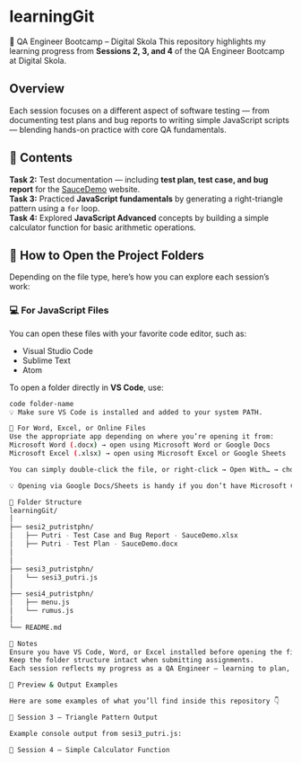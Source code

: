 # learningGit
🧪 QA Engineer Bootcamp – Digital Skola
This repository highlights my learning progress from **Sessions 2, 3, and 4** of the QA Engineer Bootcamp at Digital Skola.

## Overview
Each session focuses on a different aspect of software testing — from documenting test plans and bug reports to writing simple JavaScript scripts — blending hands-on practice with core QA fundamentals.

## 📘 Contents
**Task 2:** Test documentation — including **test plan, test case, and bug report** for the [SauceDemo](https://www.saucedemo.com/) website.  
**Task 3:** Practiced **JavaScript fundamentals** by generating a right-triangle pattern using a `for` loop.  
**Task 4:** Explored **JavaScript Advanced** concepts by building a simple calculator function for basic arithmetic operations.
## 🧭 How to Open the Project Folders

Depending on the file type, here’s how you can explore each session’s work:

### 💻 For JavaScript Files
You can open these files with your favorite code editor, such as:
- Visual Studio Code  
- Sublime Text  
- Atom  

To open a folder directly in **VS Code**, use:
```bash
code folder-name
💡 Make sure VS Code is installed and added to your system PATH.

📄 For Word, Excel, or Online Files
Use the appropriate app depending on where you’re opening it from:
Microsoft Word (.docx) → open using Microsoft Word or Google Docs
Microsoft Excel (.xlsx) → open using Microsoft Excel or Google Sheets

You can simply double-click the file, or right-click → Open With… → choose the correct app or upload it to your Google Drive to open it online.

💡 Opening via Google Docs/Sheets is handy if you don’t have Microsoft Office installed — just drag the file into Google Drive, and it’ll open automatically.

📂 Folder Structure
learningGit/
│
├── sesi2_putristphn/
│   ├── Putri - Test Case and Bug Report - SauceDemo.xlsx
│   ├── Putri - Test Plan - SauceDemo.docx
│ 
│
├── sesi3_putristphn/
│   └── sesi3_putri.js
│
├── sesi4_putristphn/
│   ├── menu.js
│   └── rumus.js
│
└── README.md

📝 Notes
Ensure you have VS Code, Word, or Excel installed before opening the files — or open them directly in Google Docs/Sheets.
Keep the folder structure intact when submitting assignments.
Each session reflects my progress as a QA Engineer — learning to plan, test, document, and write code to support automation in real-world projects.

📸 Preview & Output Examples

Here are some examples of what you’ll find inside this repository 👇

🧩 Session 3 – Triangle Pattern Output

Example console output from sesi3_putri.js:

🧮 Session 4 – Simple Calculator Function


